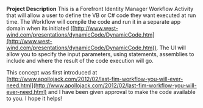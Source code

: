 **Project Description**
This is a Forefront Identity Manager Workflow Activity that will allow a user to define the VB or C# code they want executed at run time.  The Workflow will compile the code and run it in a separate app domain when its initiated ([http://www.west-wind.com/presentations/dynamicCode/DynamicCode.htm](http://www.west-wind.com/presentations/dynamicCode/DynamicCode.htm)).  The UI will allow you to specify the input parameters, using statements, assemblies to include and where the result of the code execution will go. 

This concept was first introduced at [http://www.apollojack.com/2012/02/last-fim-workflow-you-will-ever-need.html](http://www.apollojack.com/2012/02/last-fim-workflow-you-will-ever-need.html) and I have been given approval to make the code available to you.  I hope it helps!
